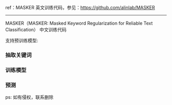 ref：MASKER 英文训练代码，参见：https://github.com/alinlab/MASKER

---

MASKER（MASKER: Masked Keyword Regularization for Reliable Text Classification） 中文训练代码

支持预训练模型: 




### 抽取关键词


### 训练模型


### 预测






ps: 如有侵权，联系删除

